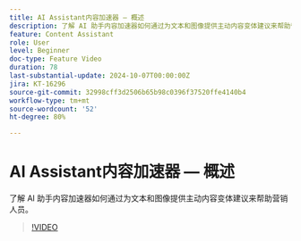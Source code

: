 ```yaml
---
title: AI Assistant内容加速器 — 概述
description: 了解 AI 助手内容加速器如何通过为文本和图像提供主动内容变体建议来帮助营销人员。
feature: Content Assistant
role: User
level: Beginner
doc-type: Feature Video
duration: 78
last-substantial-update: 2024-10-07T00:00:00Z
jira: KT-16296
source-git-commit: 32998cff3d2506b65b98c0396f37520ffe4140b4
workflow-type: tm+mt
source-wordcount: '52'
ht-degree: 80%

---
```



# AI Assistant内容加速器 — 概述

了解 AI 助手内容加速器如何通过为文本和图像提供主动内容变体建议来帮助营销人员。

>[!VIDEO](https://video.tv.adobe.com/v/3432772/?learn=on)
